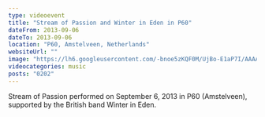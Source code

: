 ```yaml
---
type: videoevent
title: "Stream of Passion and Winter in Eden in P60"
dateFrom: 2013-09-06
dateTo: 2013-09-06
location: "P60, Amstelveen, Netherlands"
websiteUrl: ""
image: "https://lh6.googleusercontent.com/-bnoe5zKQF0M/UjBo-E1aP7I/AAAAAAAAacc/6_UgDRSWMWk/s1600/dsc01320.picasaweb.jpg"
videocategories: music
posts: "0202"
---
```


Stream of Passion performed on September 6, 2013 in P60 (Amstelveen), supported by the British band Winter in Eden.
